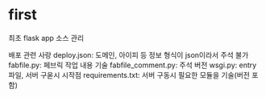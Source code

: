 # first
최초 flask app 소스 관리

배포 관련 사랑
deploy.json: 도메인, 아이피 등 정보
             형식이 json이라서 주석 불가
fabfile.py: 페브릭 작업 내용 기술
fabfile_comment.py: 주석 버전
wsgi.py: entry 파일, 서버 구옫시 시작점
requirements.txt: 서버 구동시 필요한 모듈을 기술(버전 포함)
